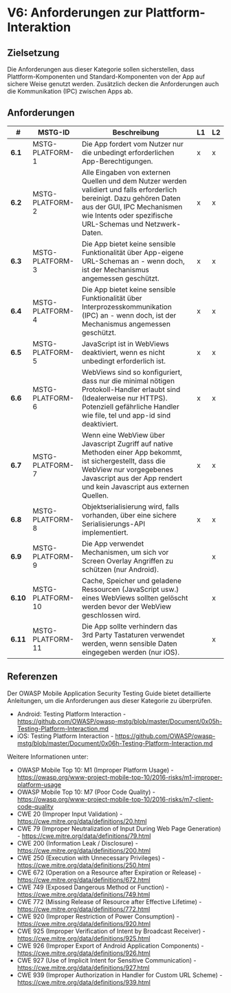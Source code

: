 # V6: Anforderungen zur Plattform-Interaktion

## Zielsetzung

Die Anforderungen aus dieser Kategorie sollen sicherstellen, dass Plattform-Komponenten und Standard-Komponenten von der App auf sichere Weise genutzt werden. Zusätzlich decken die Anforderungen auch die Kommunikation (IPC) zwischen Apps ab.

## Anforderungen

| # | MSTG-ID | Beschreibung | L1 | L2 |
| -- | ---------- | ---------------------- | - | - |
| **6.1** | MSTG-PLATFORM-1 | Die App fordert vom Nutzer nur die unbedingt erforderlichen App-Berechtigungen. | x | x |
| **6.2** | MSTG-PLATFORM-2 | Alle Eingaben von externen Quellen und dem Nutzer werden validiert und falls erforderlich bereinigt. Dazu gehören Daten aus der GUI, IPC Mechanismen wie Intents oder spezifische URL-Schemas und Netzwerk-Daten. | x | x |
| **6.3** | MSTG-PLATFORM-3 | Die App bietet keine sensible Funktionalität über App-eigene URL-Schemas an - wenn doch, ist der Mechanismus angemessen geschützt.  | x | x |
| **6.4** | MSTG-PLATFORM-4 | Die App bietet keine sensible Funktionalität über Interprozesskommunikation (IPC) an - wenn doch, ist der Mechanismus angemessen geschützt. | x | x |
| **6.5** | MSTG-PLATFORM-5 | JavaScript ist in WebViews deaktiviert, wenn es nicht unbedingt erforderlich ist. | x | x |
| **6.6** | MSTG-PLATFORM-6 | WebViews sind so konfiguriert, dass nur die minimal nötigen Protokoll-Handler erlaubt sind (Idealerweise nur HTTPS). Potenziell gefährliche Handler wie file, tel und app-id sind deaktiviert. | x | x |
| **6.7** | MSTG-PLATFORM-7 | Wenn eine WebView über Javascript Zugriff auf native Methoden einer App bekommt, ist sichergestellt, dass die WebView nur vorgegebenes Javascript aus der App rendert und kein Javascript aus externen Quellen.  | x | x |
| **6.8** | MSTG-PLATFORM-8 | Objektserialisierung wird, falls vorhanden, über eine sichere Serialisierungs-API implementiert. | x | x |
| **6.9** | MSTG-PLATFORM-9 | Die App verwendet Mechanismen, um sich vor Screen Overlay Angriffen zu schützen (nur Android). |  | x |
| **6.10** | MSTG-PLATFORM-10 | Cache, Speicher und geladene Ressourcen (JavaScript usw.) eines WebViews sollten gelöscht werden bevor der WebView geschlossen wird.  |  | x |
| **6.11** | MSTG-PLATFORM-11 | Die App sollte verhindern das 3rd Party Tastaturen verwendet werden, wenn sensible Daten eingegeben werden (nur iOS). |  | x |

## Referenzen

Der OWASP Mobile Application Security Testing Guide bietet detaillierte Anleitungen, um die Anforderungen aus dieser Kategorie zu überprüfen.

- Android: Testing Platform Interaction - <https://github.com/OWASP/owasp-mstg/blob/master/Document/0x05h-Testing-Platform-Interaction.md>
- iOS: Testing Platform Interaction - <https://github.com/OWASP/owasp-mstg/blob/master/Document/0x06h-Testing-Platform-Interaction.md>

Weitere Informationen unter:

- OWASP Mobile Top 10: M1 (Improper Platform Usage) - <https://owasp.org/www-project-mobile-top-10/2016-risks/m1-improper-platform-usage>
- OWASP Mobile Top 10: M7 (Poor Code Quality) - <https://owasp.org/www-project-mobile-top-10/2016-risks/m7-client-code-quality>
- CWE 20 (Improper Input Validation) - <https://cwe.mitre.org/data/definitions/20.html>
- CWE 79 (Improper Neutralization of Input During Web Page Generation) - <https://cwe.mitre.org/data/definitions/79.html>
- CWE 200 (Information Leak / Disclosure) - <https://cwe.mitre.org/data/definitions/200.html>
- CWE 250 (Execution with Unnecessary Privileges) - <https://cwe.mitre.org/data/definitions/250.html>
- CWE 672 (Operation on a Resource after Expiration or Release) - <https://cwe.mitre.org/data/definitions/672.html>
- CWE 749 (Exposed Dangerous Method or Function) - <https://cwe.mitre.org/data/definitions/749.html>
- CWE 772 (Missing Release of Resource after Effective Lifetime) - <https://cwe.mitre.org/data/definitions/772.html>
- CWE 920 (Improper Restriction of Power Consumption) - <https://cwe.mitre.org/data/definitions/920.html>
- CWE 925 (Improper Verification of Intent by Broadcast Receiver) - <https://cwe.mitre.org/data/definitions/925.html>
- CWE 926 (Improper Export of Android Application Components) - <https://cwe.mitre.org/data/definitions/926.html>
- CWE 927 (Use of Implicit Intent for Sensitive Communication) - <https://cwe.mitre.org/data/definitions/927.html>
- CWE 939 (Improper Authorization in Handler for Custom URL Scheme) - <https://cwe.mitre.org/data/definitions/939.html>
